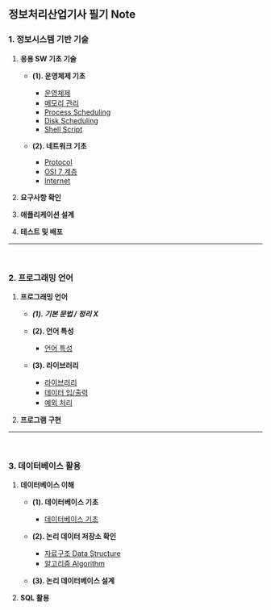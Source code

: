## 정보처리산업기사 필기 Note

### 1. 정보시스템 기반 기술

1. **응용 SW 기초 기술**
    - **(1). 운영체제 기초**
        - [운영체제](/Part1_CS/Title1_CS_Basic/Sub1_OS/1_운영체제.md)
        - [메모리 관리](/Part1_CS/Title1_CS_Basic/Sub1_OS/2_메모리_관리.md)
        - [Process Scheduling](/Part1_CS/Title1_CS_Basic/Sub1_OS/3_Process_Scheduling.md)
        - [Disk Scheduling](/Part1_CS/Title1_CS_Basic/Sub1_OS/4_Disk_Scheduling.md)
        - [Shell Script](/Part1_CS/Title1_CS_Basic/Sub1_OS/5_Shell%20Script.md)

    - **(2). 네트워크 기초**
        - [Protocol](/Part1_CS/Title1_CS_Basic/Sub2_Network/Protocol.md)
        - [OSI 7 계층](/Part1_CS/Title1_CS_Basic/Sub2_Network/OSI_7_Layer.md)
        - [Internet](/Part1_CS/Title1_CS_Basic/Sub2_Network/Internet.md)


2. **요구사항 확인**
3. **애플리케이션 설계**
4. **테스트 및 배포**

---
<br/>

### 2. 프로그래밍 언어

1. **프로그래밍 언어**
    - ***(1). 기본 문법 / 정리 X***
    - **(2). 언어 특성**
        - [언어 특성](/2.프로그래밍_언어_활용/1.%20프로그래밍_언어/2.%20언어특성/언어특성.md)

    - **(3). 라이브러리**
        - [라이브러리](/2.프로그래밍_언어_활용/1.%20프로그래밍_언어/3.%20라이브러리/라이브러리.md)
        - [데이터 입/출력](/2.프로그래밍_언어_활용/1.%20프로그래밍_언어/3.%20라이브러리/데이터_입출력.md)
        - [예외 처리](/2.프로그래밍_언어_활용/1.%20프로그래밍_언어/3.%20라이브러리/Exception_Handling.md)

2. **프로그램 구현**

---
<br/>

### 3. 데이터베이스 활용

1. **데이터베이스 이해**
    - **(1). 데이터베이스 기초**
        - [데이터베이스 기초](/3.데이터베이스_활용/1.Database_Basic/1.%20데이터베이스%20기초.md)

    - **(2). 논리 데이터 저장소 확인**
        - [자료구조 Data Structure](/3.데이터베이스_활용/1.Database_Basic/2.%20Data_Structure.md)
        - [알고리즘 Algorithm](/3.데이터베이스_활용/1.Database_Basic/3.%20Algorithm.md)
    
    - **(3). 논리 데이터베이스 설계**

2. **SQL 활용**

